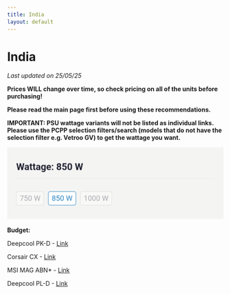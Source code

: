 ```yaml
---
title: India
layout: default
---
```


# India

*Last updated on 25/05/25*

**Prices WILL change over time, so check pricing on all of the units before purchasing!**

**Please read the main page first before using these recommendations.**

**IMPORTANT: PSU wattage variants will not be listed as individual links. Please use the PCPP selection filters/search (models that do not have the selection filter e.g. Vetroo GV) to get the wattage you want.**

![wattageselection](Screenshot_20250506-224510.png)

**Budget:**

Deepcool PK-D - [Link](https://pcpricetracker.in/gen/products/3dbb4376a2fe569e5579d2e22e75ac4a)

Corsair CX - [Link](https://pcpricetracker.in/gen/products/50b9ec5c0e43dc9685c3e01a560e58a4)

MSI MAG ABN* - [Link](https://pcpricetracker.in/gen/products/f142e178bcfb0b5d2c18838e722f9be3)

Deepcool PL-D - [Link](https://pcpricetracker.in/gen/products/5fb4f5af73ca3f058a47f2f19cf0c73b)

